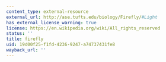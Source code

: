 ```yaml
---
content_type: external-resource
external_url: http://ase.tufts.edu/biology/Firefly/#Light
has_external_license_warning: true
license: https://en.wikipedia.org/wiki/All_rights_reserved
status: ''
title: firefly
uid: 19d00f25-f1fd-4236-9247-a74737431fe8
wayback_url: ''
---
```


